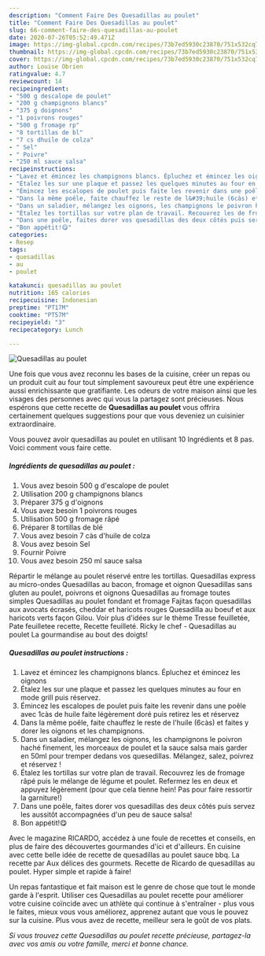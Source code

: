 ```yaml
---
description: "Comment Faire Des Quesadillas au poulet"
title: "Comment Faire Des Quesadillas au poulet"
slug: 66-comment-faire-des-quesadillas-au-poulet
date: 2020-07-26T05:52:49.471Z
image: https://img-global.cpcdn.com/recipes/73b7ed5930c23870/751x532cq70/quesadillas-au-poulet-photo-principale-de-la-recette.jpg
thumbnail: https://img-global.cpcdn.com/recipes/73b7ed5930c23870/751x532cq70/quesadillas-au-poulet-photo-principale-de-la-recette.jpg
cover: https://img-global.cpcdn.com/recipes/73b7ed5930c23870/751x532cq70/quesadillas-au-poulet-photo-principale-de-la-recette.jpg
author: Louise Obrien
ratingvalue: 4.7
reviewcount: 14
recipeingredient:
- "500 g descalope de poulet"
- "200 g champignons blancs"
- "375 g doignons"
- "1 poivrons rouges"
- "500 g fromage rp"
- "8 tortillas de bl"
- "7 cs dhuile de colza"
- " Sel"
- " Poivre"
- "250 ml sauce salsa"
recipeinstructions:
- "Lavez et émincez les champignons blancs. Épluchez et émincez les oignons"
- "Étalez les sur une plaque et passez les quelques minutes au four en mode grill puis réservez."
- "Émincez les escalopes de poulet puis faite les revenir dans une poêle avec 1càs de huile faite légèrement doré puis retirez les et réservez"
- "Dans la même poêle, faite chauffez le reste de l&#39;huile (6càs) et faites y dorer les oignons et les champignons."
- "Dans un saladier, mélangez les oignons, les champignons le poivron haché finement, les morceaux de poulet et la sauce salsa mais garder en 50ml pour tremper dedans vos quesedillas. Mélangez, salez, poivrez et réservez !"
- "Étalez les tortillas sur votre plan de travail. Recouvrez les de fromage râpé puis le mélange de légume et poulet. Refermez les en deux et appuyez légèrement (pour que cela tienne hein! Pas pour faire ressortir la garniture!)"
- "Dans une poêle, faites dorer vos quesadillas des deux côtés puis servez les aussitôt accompagnées d&#39;un peu de sauce salsa!"
- "Bon appétit!😋"
categories:
- Resep
tags:
- quesadillas
- au
- poulet

katakunci: quesadillas au poulet 
nutrition: 165 calories
recipecuisine: Indonesian
preptime: "PT17M"
cooktime: "PT57M"
recipeyield: "3"
recipecategory: Lunch

---
```



![Quesadillas au poulet](https://img-global.cpcdn.com/recipes/73b7ed5930c23870/751x532cq70/quesadillas-au-poulet-photo-principale-de-la-recette.jpg)

Une fois que vous avez reconnu les bases de la cuisine, créer un repas ou un produit cuit au four tout simplement savoureux peut être une expérience aussi enrichissante que gratifiante. Les odeurs de votre maison ainsi que les visages des personnes avec qui vous la partagez sont précieuses. Nous espérons que cette recette de <strong> Quesadillas au poulet </strong> vous offrira certainement quelques suggestions pour que vous deveniez un cuisinier extraordinaire.

<!--inarticleads1-->

Vous pouvez avoir quesadillas au poulet en utilisant 10 Ingrédients et 8 pas. Voici comment vous faire cette.

##### Ingrédients de quesadillas au poulet :

1. Vous avez besoin 500 g d&#39;escalope de poulet
1. Utilisation 200 g champignons blancs
1. Préparer 375 g d&#39;oignons
1. Vous avez besoin 1 poivrons rouges
1. Utilisation 500 g fromage râpé
1. Préparer 8 tortillas de blé
1. Vous avez besoin 7 càs d&#39;huile de colza
1. Vous avez besoin  Sel
1. Fournir  Poivre
1. Vous avez besoin 250 ml sauce salsa


Répartir le mélange au poulet réservé entre les tortillas. Quesadillas express au micro-ondes Quesadillas au bacon, fromage et oignon Quesadillas sans gluten au poulet, poivrons et oignons Quesadillas au fromage toutes simples Quesadillas au poulet fondant et fromage Fajitas façon quesadillas aux avocats écrasés, cheddar et haricots rouges Quesadilla au boeuf et aux haricots verts façon Gilou. Voir plus d&#39;idées sur le thème Tresse feuilletée, Pate feuilletee recette, Recette feuilleté. Ricky le chef - Quesadillas au poulet La gourmandise au bout des doigts! 

<!--inarticleads2-->

##### Quesadillas au poulet instructions :

1. Lavez et émincez les champignons blancs. Épluchez et émincez les oignons
1. Étalez les sur une plaque et passez les quelques minutes au four en mode grill puis réservez.
1. Émincez les escalopes de poulet puis faite les revenir dans une poêle avec 1càs de huile faite légèrement doré puis retirez les et réservez
1. Dans la même poêle, faite chauffez le reste de l&#39;huile (6càs) et faites y dorer les oignons et les champignons.
1. Dans un saladier, mélangez les oignons, les champignons le poivron haché finement, les morceaux de poulet et la sauce salsa mais garder en 50ml pour tremper dedans vos quesedillas. Mélangez, salez, poivrez et réservez !
1. Étalez les tortillas sur votre plan de travail. Recouvrez les de fromage râpé puis le mélange de légume et poulet. Refermez les en deux et appuyez légèrement (pour que cela tienne hein! Pas pour faire ressortir la garniture!)
1. Dans une poêle, faites dorer vos quesadillas des deux côtés puis servez les aussitôt accompagnées d&#39;un peu de sauce salsa!
1. Bon appétit!😋


Avec le magazine RICARDO, accédez à une foule de recettes et conseils, en plus de faire des découvertes gourmandes d&#39;ici et d&#39;ailleurs. En cuisine avec cette belle idée de recette de quesadillas au poulet sauce bbq. La recette par Aux délices des gourmets. Recette de Ricardo de quesadillas au poulet. Hyper simple et rapide à faire! 

<!--inarticleads1-->

<p>
Un repas fantastique et fait maison est le genre de chose que tout le monde garde à l'esprit. Utiliser ces Quesadillas au poulet recette pour améliorer votre cuisine coïncide avec un athlète qui continue à s'entraîner - plus vous le faites, mieux vous vous améliorez, apprenez autant que vous le pouvez sur la cuisine. Plus vous avez de recette, meilleur sera le goût de vos plats.
</p>

<p>
<i>Si vous trouvez cette Quesadillas au poulet recette précieuse, partagez-la avec vos amis ou votre famille, merci et bonne chance.</i>
</p>
